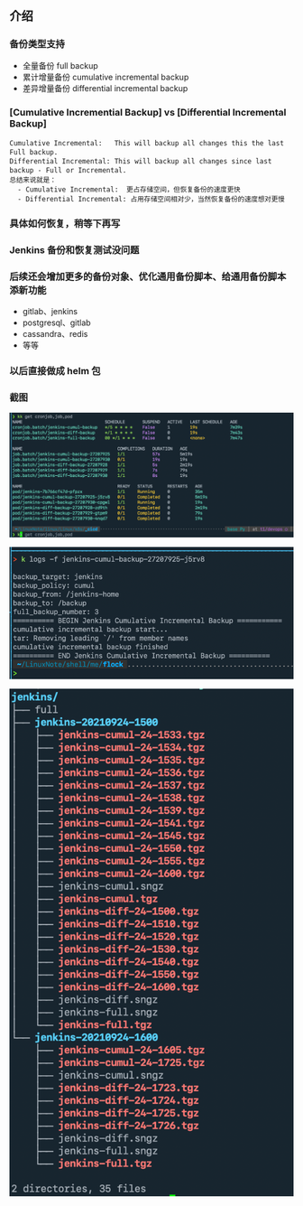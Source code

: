 ## 介绍

### 备份类型支持

- 全量备份 full backup
- 累计增量备份 cumulative incremental backup
- 差异增量备份 differential incremental backup

### [Cumulative Incremential Backup] vs [Differential Incremental Backup]

```
Cumulative Incremental:   This will backup all changes this the last Full backup.
Differential Incremental: This will backup all changes since last backup - Full or Incremental.
总结来说就是：
  - Cumulative Incremental:  更占存储空间，但恢复备份的速度更快
  - Differential Incremental: 占用存储空间相对少，当然恢复备份的速度想对更慢
```

### 具体如何恢复，稍等下再写

### Jenkins 备份和恢复测试没问题

### 后续还会增加更多的备份对象、优化通用备份脚本、给通用备份脚本添新功能

- gitlab、jenkins
- postgresql、gitlab
- cassandra、redis
- 等等

### 以后直接做成 helm 包

### 截图

![jenkins_backup_kubectl](images/jenkins_backup_kubectl_get.png)

![jenkins_backup_kubectl_logs](images/jenkins_backup_kubectl_logs.png)

![jenkins_backup_tree](images/jenkins_backup_tree.png)